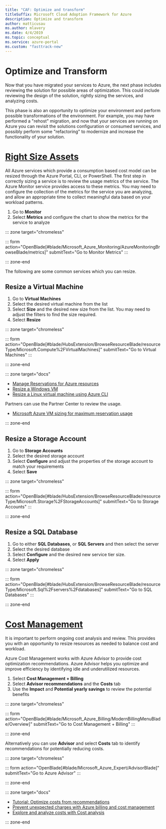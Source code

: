 ```yaml
---
title: "CAF: Optimize and transform"
titleSuffix: Microsoft Cloud Adoption Framework for Azure
description: Optimize and transform
author: matticusau
ms.author: mlavery
ms.date: 4/4/2019
ms.topic: conceptual
ms.service: azure-portal
ms.custom: "fasttrack-new"
---
```


# Optimize and Transform

Now that you have migrated your services to Azure, the next phase includes reviewing the solution for possible areas of optimization. This could include reviewing the design of the solution, rightly sizing the services, and analyzing costs.

This phase is also an opportunity to optimize your environment and perform possible transformations of the environment. For example, you may have performed a "rehost" migration, and now that your services are running on Azure you can revisit the solutions configuration or consumed services, and possibly perform some "refactoring" to modernize and increase the functionality of your solution.

# [Right Size Assets](#tab/optimize)

All Azure services which provide a consumption based cost model can be resized through the Azure Portal, CLI, or PowerShell. The first step in correctly sizing a service is to review the usage metrics of the service. The Azure Monitor service provides access to these metrics. You may need to configure the collection of the metrics for the service you are analyzing, and allow an appropriate time to collect meaningful data based on your workload patterns.

1. Go to **Monitor**
1. Select **Metrics** and configure the chart to show the metrics for the service to analyze

::: zone target="chromeless"

::: form action="OpenBlade[#blade/Microsoft_Azure_Monitoring/AzureMonitoringBrowseBlade/metrics]" submitText="Go to Monitor Metrics" :::

::: zone-end

The following are some common services which you can resize.

## Resize a Virtual Machine

1. Go to **Virtual Machines**
1. Select the desired virtual machine from the list
1. Select **Size** and the desired new size from the list. You may need to adjust the filters to find the size required.
1. Select **Resize**

::: zone target="chromeless"

::: form action="OpenBlade[#blade/HubsExtension/BrowseResourceBlade/resourceType/Microsoft.Compute%2FVirtualMachines]" submitText="Go to Virtual Machines" :::

::: zone-end

::: zone target="docs"

* [Manage Reservations for Azure resources](/azure/billing/billing-manage-reserved-vm-instance)
* [Resize a Windows VM](/azure/virtual-machines/windows/resize-vm)
* [Resize a Linux virtual machine using Azure CLI](/azure/virtual-machines/linux/change-vm-size)

Partners can use the Partner Center to review the usage.

* [Microsoft Azure VM sizing for maximum reservation usage](/partner-center/azure-usage)

::: zone-end

## Resize a Storage Account

1. Go to **Storage Accounts**
1. Select the desired storage account
1. Select **Configure** and adjust the properties of the storage account to match your requirements
1. Select **Save**

::: zone target="chromeless"

::: form action="OpenBlade[#blade/HubsExtension/BrowseResourceBlade/resourceType/Microsoft.Storage%2FStorageAccounts]" submitText="Go to Storage Accounts" :::

::: zone-end

## Resize a SQL Database

1. Go to either **SQL Databases**, or **SQL Servers** and then select the server
1. Select the desired database
1. Select **Configure** and the desired new service tier size.
1. Select **Apply**

::: zone target="chromeless"

::: form action="OpenBlade[#blade/HubsExtension/BrowseResourceBlade/resourceType/Microsoft.Sql%2Fservers%2Fdatabases]" submitText="Go to SQL Databases" :::

::: zone-end

# [Cost Management](#tab/ManageCost)

It is important to perform ongoing cost analysis and review. This provides you with an opportunity to resize resources as needed to balance cost and workload.

Azure Cost Management works with Azure Advisor to provide cost optimization recommendations. Azure Advisor helps you optimize and improve efficiency by identifying idle and underutilized resources.

1. Select **Cost Management + Billing**
1. Select **Advisor recommendations** and the **Costs** tab
1. Use the **Impact** and **Potential yearly savings** to review the potential benefits

::: zone target="chromeless"

::: form action="OpenBlade[#blade/Microsoft_Azure_Billing/ModernBillingMenuBlade/Overview]" submitText="Go to Cost Management + Billing" :::

::: zone-end

Alternatively you can use **Advisor** and select **Costs** tab to identify recommendations for potentially reducing costs.

::: zone target="chromeless"

::: form action="OpenBlade[#blade/Microsoft_Azure_Expert/AdvisorBlade]" submitText="Go to Azure Advisor" :::

::: zone-end

::: zone target="docs"

* [Tutorial: Optimize costs from recommendations](/azure/cost-management/tutorial-acm-opt-recommendations)
* [Prevent unexpected charges with Azure billing and cost management](/azure/billing/billing-getting-started)
* [Explore and analyze costs with Cost analysis](/azure/cost-management/quick-acm-cost-analysis)

::: zone-end
